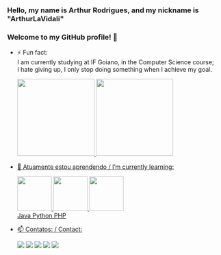 ### Hello, my name is Arthur Rodrigues, and my nickname is "ArthurLaVidali"
### Welcome to my GitHub profile! 👋


- ⚡ Fun fact: <br>
    I am currently studying at IF Goiano, in the Computer Science course;<br>
    I hate giving up, I only stop doing something when I achieve my goal.<br>

    <div>
    <a href="https://github.com/seu-usuário-aqui">
    <img height="180em" src="https://github-readme-stats.vercel.app/api/top-langs/?username=ArthurLaVidali&layout=compact&langs_count=7&theme=dracula"/>
    <img height="180em" src="https://github-readme-stats.vercel.app/api?username=ArthurLaVidali&show_icons=true&theme=dracula&include_all_commits=true&count_private=true"/>
    </div>


- 🌱 Atuamente estou aprendendo / I’m currently learning: <br>
    <div>
    <img src="https://cdn.jsdelivr.net/gh/devicons/devicon/icons/java/java-original.svg" height="80" width="80" margin-right="40" />   
    <img src="https://cdn.jsdelivr.net/gh/devicons/devicon/icons/python/python-original.svg" height="80" width="80" margin-right="40" />
    <img src="https://cdn.jsdelivr.net/gh/devicons/devicon/icons/php/php-plain.svg" height="80" width="80" margin-right="40" /> <br>
        Java      Python       PHP    
    </div>


- 📫 Contatos: / Contact: <br>
    <div>
    <a href="https://www.youtube.com/channel/UC9jmuD4Nzm3IIC-LAhFY69A" target="_blank"><img src="https://img.shields.io/badge/YouTube-FF0000?style=for-the-badge&logo=youtube&logoColor=white" target="_blank"></a>
    <a href="https://www.instagram.com/a_rodrigueszz/" target="_blank"><img src="https://img.shields.io/badge/-Instagram-%23E4405F?style=for-the-badge&logo=instagram&logoColor=white" target="_blank"></a>
    <a href="https://www.twitch.tv/arthurlavidali" target="_blank"><img src="https://img.shields.io/badge/Twitch-9146FF?style=for-the-badge&logo=twitch&logoColor=white" target="_blank"></a>
    <a href = "mailto:arthurcas2022@gmail.com"><img src="https://img.shields.io/badge/Gmail-D14836?style=for-the-badge&logo=gmail&logoColor=white" target="_blank"></a>
    <a href="https://www.linkedin.com/in/arthur-rodrigues-a01b53258/" target="_blank"><img src="https://img.shields.io/badge/-LinkedIn-%230077B5?style=for-the-badge&logo=linkedin&logoColor=white" target="_blank"></a>
    </div>
<br>
